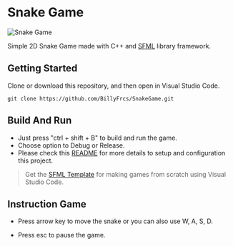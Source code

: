 <h1>Snake Game</h1>

![Snake Game](https://github.com/BillyFrcs/SnakeGame/blob/master/assets/example/Snake.png)

<!--
![Snake Game](https://github.com/BillyFrcs/SnakeGame/blob/master/assets/example/SnakeGameSample.png)
-->

Simple 2D Snake Game made with C++ and [SFML](https://www.sfml-dev.org/index.php) library framework.

## Getting Started

Clone or download this repository, and then open in Visual Studio Code.

```
git clone https://github.com/BillyFrcs/SnakeGame.git
```

## Build And Run

- Just press "ctrl + shift + B" to build and run the game.
- Choose option to Debug or Release.
- Please check this [README](https://github.com/BillyFrcs/SnakeGame/tree/master/Template/README.md) for more details to setup and configuration this project.

> Get the [SFML Template](https://github.com/andrew-r-king/sfml-vscode-boilerplate) for making games from scratch using Visual Studio Code.

## Instruction Game

- Press arrow key to move the snake or you can also use W, A, S, D.

- Press esc to pause the game.
